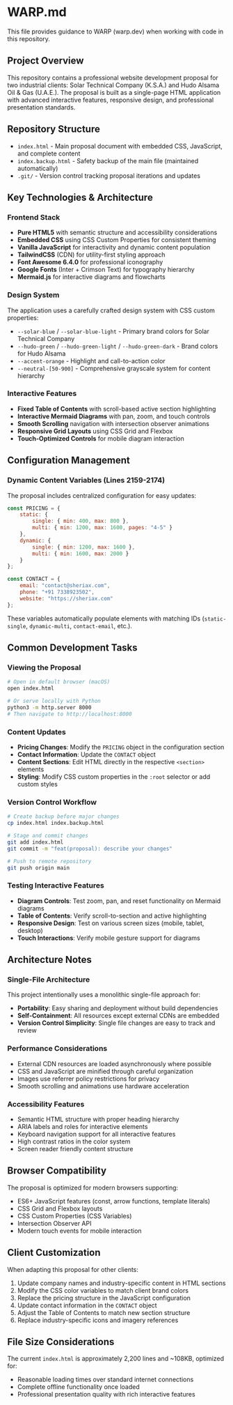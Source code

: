 # WARP.md

This file provides guidance to WARP (warp.dev) when working with code in this repository.

## Project Overview

This repository contains a professional website development proposal for two industrial clients: Solar Technical Company (K.S.A.) and Hudo Alsama Oil & Gas (U.A.E.). The proposal is built as a single-page HTML application with advanced interactive features, responsive design, and professional presentation standards.

## Repository Structure

- `index.html` - Main proposal document with embedded CSS, JavaScript, and complete content
- `index.backup.html` - Safety backup of the main file (maintained automatically)
- `.git/` - Version control tracking proposal iterations and updates

## Key Technologies & Architecture

### Frontend Stack
- **Pure HTML5** with semantic structure and accessibility considerations
- **Embedded CSS** using CSS Custom Properties for consistent theming
- **Vanilla JavaScript** for interactivity and dynamic content population
- **TailwindCSS** (CDN) for utility-first styling approach
- **Font Awesome 6.4.0** for professional iconography
- **Google Fonts** (Inter + Crimson Text) for typography hierarchy
- **Mermaid.js** for interactive diagrams and flowcharts

### Design System
The application uses a carefully crafted design system with CSS custom properties:
- `--solar-blue` / `--solar-blue-light` - Primary brand colors for Solar Technical Company
- `--hudo-green` / `--hudo-green-light` / `--hudo-green-dark` - Brand colors for Hudo Alsama
- `--accent-orange` - Highlight and call-to-action color
- `--neutral-[50-900]` - Comprehensive grayscale system for content hierarchy

### Interactive Features
- **Fixed Table of Contents** with scroll-based active section highlighting
- **Interactive Mermaid Diagrams** with pan, zoom, and touch controls
- **Smooth Scrolling** navigation with intersection observer animations
- **Responsive Grid Layouts** using CSS Grid and Flexbox
- **Touch-Optimized Controls** for mobile diagram interaction

## Configuration Management

### Dynamic Content Variables (Lines 2159-2174)
The proposal includes centralized configuration for easy updates:

```javascript
const PRICING = {
    static: {
        single: { min: 400, max: 800 },
        multi: { min: 1200, max: 1600, pages: "4-5" }
    },
    dynamic: {
        single: { min: 1200, max: 1600 },
        multi: { min: 1600, max: 2000 }
    }
};

const CONTACT = {
    email: "contact@sheriax.com",
    phone: "+91 7338923502",
    website: "https://sheriax.com"
};
```

These variables automatically populate elements with matching IDs (`static-single`, `dynamic-multi`, `contact-email`, etc.).

## Common Development Tasks

### Viewing the Proposal
```bash
# Open in default browser (macOS)
open index.html

# Or serve locally with Python
python3 -m http.server 8000
# Then navigate to http://localhost:8000
```

### Content Updates
- **Pricing Changes**: Modify the `PRICING` object in the configuration section
- **Contact Information**: Update the `CONTACT` object
- **Content Sections**: Edit HTML directly in the respective `<section>` elements
- **Styling**: Modify CSS custom properties in the `:root` selector or add custom styles

### Version Control Workflow
```bash
# Create backup before major changes
cp index.html index.backup.html

# Stage and commit changes
git add index.html
git commit -m "feat(proposal): describe your changes"

# Push to remote repository
git push origin main
```

### Testing Interactive Features
- **Diagram Controls**: Test zoom, pan, and reset functionality on Mermaid diagrams
- **Table of Contents**: Verify scroll-to-section and active highlighting
- **Responsive Design**: Test on various screen sizes (mobile, tablet, desktop)
- **Touch Interactions**: Verify mobile gesture support for diagrams

## Architecture Notes

### Single-File Architecture
This project intentionally uses a monolithic single-file approach for:
- **Portability**: Easy sharing and deployment without build dependencies
- **Self-Containment**: All resources except external CDNs are embedded
- **Version Control Simplicity**: Single file changes are easy to track and review

### Performance Considerations
- External CDN resources are loaded asynchronously where possible
- CSS and JavaScript are minified through careful organization
- Images use referrer policy restrictions for privacy
- Smooth scrolling and animations use hardware acceleration

### Accessibility Features
- Semantic HTML structure with proper heading hierarchy
- ARIA labels and roles for interactive elements
- Keyboard navigation support for all interactive features
- High contrast ratios in the color system
- Screen reader friendly content structure

## Browser Compatibility

The proposal is optimized for modern browsers supporting:
- ES6+ JavaScript features (const, arrow functions, template literals)
- CSS Grid and Flexbox layouts
- CSS Custom Properties (CSS Variables)
- Intersection Observer API
- Modern touch events for mobile interaction

## Client Customization

When adapting this proposal for other clients:
1. Update company names and industry-specific content in HTML sections
2. Modify the CSS color variables to match client brand colors
3. Replace the pricing structure in the JavaScript configuration
4. Update contact information in the `CONTACT` object
5. Adjust the Table of Contents to match new section structure
6. Replace industry-specific icons and imagery references

## File Size Considerations

The current `index.html` is approximately 2,200 lines and ~108KB, optimized for:
- Reasonable loading times over standard internet connections
- Complete offline functionality once loaded
- Professional presentation quality with rich interactive features
